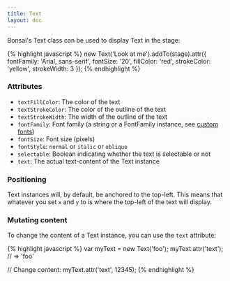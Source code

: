 ```yaml
---
title: Text
layout: doc
---
```


Bonsai's Text class can be used to display Text in the stage:

<!--runnable-->
{% highlight javascript %}
new Text('Look at me').addTo(stage).attr({
  fontFamily: 'Arial, sans-serif',
  fontSize: '20',
  fillColor: 'red',
  strokeColor: 'yellow',
  strokeWidth: 3
});
{% endhighlight %}

### Attributes

 * `textFillColor`: The color of the text
 * `textStrokeColor`: The color of the outline of the text
 * `textStrokeWidth`: The width of the outline of the text
 * `fontFamily`: Font family (a string or a FontFamily instance, see [custom fonts](/overview/CustomFonts.html))
 * `fontSize`: Font size (pixels)
 * `fontStyle`: `normal` or `italic` or `oblique`
 * `selectable`: Boolean indicating whether the text is selectable or not
 * `text`: The actual text-content of the Text instance

### Positioning

Text instances will, by default, be anchored to the top-left. This means that
whatever you set `x` and `y` to is where the top-left of the text will display.

### Mutating content

To change the content of a Text instance, you can use the `text` attribute:

{% highlight javascript %}
var myText = new Text('foo');
myText.attr('text'); // => 'foo'

// Change content:
myText.attr('text', 12345);
{% endhighlight %}